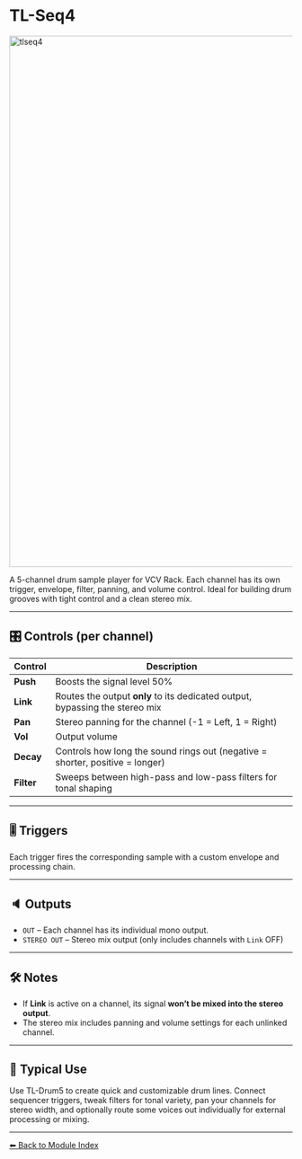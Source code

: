 # TL-Seq4

<img width="673" height="946" alt="tlseq4" src="https://github.com/user-attachments/assets/6414a8f1-e326-4168-9253-429f7c4e9cc1" />

A 5-channel drum sample player for VCV Rack. Each channel has its own trigger, envelope, filter, panning, and volume control. Ideal for building drum grooves with tight control and a clean stereo mix.

---

## 🎛️ Controls (per channel)

| Control | Description |
|--------|-------------|
| **Push** | Boosts the signal level 50% |
| **Link** | Routes the output **only** to its dedicated output, bypassing the stereo mix |
| **Pan** | Stereo panning for the channel (-1 = Left, 1 = Right) |
| **Vol** | Output volume |
| **Decay** | Controls how long the sound rings out (negative = shorter, positive = longer) |
| **Filter** | Sweeps between high-pass and low-pass filters for tonal shaping |

---

## 🎚️ Triggers

Each trigger fires the corresponding sample with a custom envelope and processing chain.

---

## 🔈 Outputs

- `OUT` – Each channel has its individual mono output.  
- `STEREO OUT` – Stereo mix output (only includes channels with `Link` OFF)

---


## 🛠️ Notes

- If **Link** is active on a channel, its signal **won’t be mixed into the stereo output**.
- The stereo mix includes panning and volume settings for each unlinked channel.

---

## 🔁 Typical Use

Use TL-Drum5 to create quick and customizable drum lines. Connect sequencer triggers, tweak filters for tonal variety, pan your channels for stereo width, and optionally route some voices out individually for external processing or mixing.

---

[⬅ Back to Module Index](../README.md)
